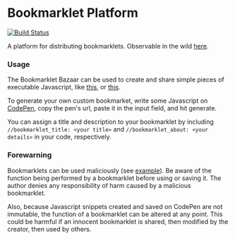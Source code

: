 # Bookmarklet Platform
[![Build Status](https://travis-ci.org/ashtonmeuser/bookmarklet-platform.svg?branch=master)](https://travis-ci.org/ashtonmeuser/bookmarklet-platform)

A platform for distributing bookmarklets. Observable in the wild [here](http://bookmarklet-platform.herokuapp.com).

### Usage

The Bookmarklet Bazaar can be used to create and share simple pieces of executable Javascript, like [this](http://bookmarklet-platform.herokuapp.com/ashtonmeuser/JKgvxK), or [this](http://bookmarklet-platform.herokuapp.com/ashtonmeuser/NAQrwr).

To generate your own custom bookmarket, write some Javascript on [CodePen](http://codepen.io/pen), copy the pen's url, paste it in the input field, and hit generate.

You can assign a title and description to your bookmarklet by including `//bookmarklet_title: <your title>` and `//bookmarklet_about: <your details>` in your code, respectively.

### Forewarning

Bookmarklets can be used maliciously (see [example](http://bookmarklet-platform.herokuapp.com/ashtonmeuser/NAQrwr)). Be aware of the function being performed by a bookmarklet before using or saving it. The author denies any responsibility of harm caused by a malicious bookmarklet.

Also, because Javascript snippets created and saved on CodePen are not immutable, the function of a bookmarklet can be altered at any point. This could be harmful if an innocent bookmarklet is shared, then modified by the creator, then used by others.
